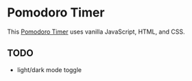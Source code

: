# Pomodoro Timer

This [Pomodoro Timer](https://woojinv.github.io/pomodoro-timer-v2/) uses vanilla JavaScript, HTML, and CSS.

## TODO

- light/dark mode toggle
